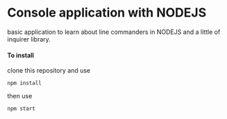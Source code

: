 # Console application with NODEJS
basic application to learn about line commanders in NODEJS and a little of inquirer library.

#### To install 
clone this repository  and use 

`npm install`

then use 

`npm start`
